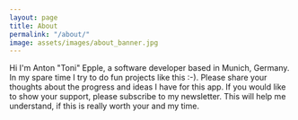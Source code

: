 ```yaml
---
layout: page
title: About
permalink: "/about/"
image: assets/images/about_banner.jpg
---
```


Hi I'm Anton "Toni" Epple, a software developer based in Munich, Germany. In my spare time I try to do fun projects like this :-). Please share your thoughts about the progress and ideas I have for this app. If you would like to show your support, please subscribe to my newsletter. This will help me understand, if this is really worth your and my time.
